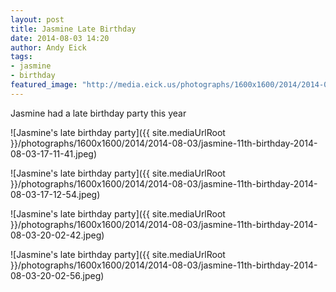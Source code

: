 ```yaml
---
layout: post
title: Jasmine Late Birthday
date: 2014-08-03 14:20
author: Andy Eick
tags: 
- jasmine
- birthday
featured_image: "http://media.eick.us/photographs/1600x1600/2014/2014-08-03/jasmine-11th-birthday-2014-08-03-17-11-41.jpeg"
---
```

Jasmine had a late birthday party this year

![Jasmine's late birthday party]({{ site.mediaUrlRoot }}/photographs/1600x1600/2014/2014-08-03/jasmine-11th-birthday-2014-08-03-17-11-41.jpeg)

![Jasmine's late birthday party]({{ site.mediaUrlRoot }}/photographs/1600x1600/2014/2014-08-03/jasmine-11th-birthday-2014-08-03-17-12-54.jpeg)

![Jasmine's late birthday party]({{ site.mediaUrlRoot }}/photographs/1600x1600/2014/2014-08-03/jasmine-11th-birthday-2014-08-03-20-02-42.jpeg)

![Jasmine's late birthday party]({{ site.mediaUrlRoot }}/photographs/1600x1600/2014/2014-08-03/jasmine-11th-birthday-2014-08-03-20-02-56.jpeg)

